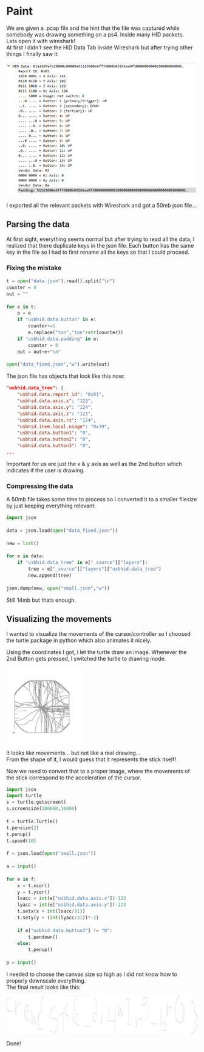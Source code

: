 # Paint

We are given a .pcap file and the hint that the file was captured while somebody was drawing something on a ps4. Inside many HID packets.<br/>
Lets open it with wireshark! <br/>
At first I didn't see the HID Data Tab inside Wireshark but after trying other things I finally saw it:

<img src="./Paint/hiddata.png" width="500" height="350" />

I exported all the relevant packets with Wireshark and got a 50mb json file...

## Parsing the data

At first sight, everything seems normal but after trying to read all the data, I realized that there duplicate keys in the json file. Each button has the same key in the file so I had to first rename all the keys so that I could proceed.

### Fixing the mistake
```py
t = open("data.json").read().split("\n")
counter = 0
out = ""

for e in t:
    o = e
    if "usbhid.data.button" in e:
        counter+=1
        e.replace("ton","ton"+str(counter))
    if "usbhid.data.padding" in e:
        counter = 0
    out = out+e+"\n"

open("data_fixed.json","w").write(out)
```

The json file has objects that look like this now:

```json
"usbhid.data_tree": {
    "usbhid.data.report_id": "0x01",
    "usbhid.data.axis.x": "123",
    "usbhid.data.axis.y": "124",
    "usbhid.data.axis.z": "123",
    "usbhid.data.axis.rz": "124",
    "usbhid.item.local.usage": "0x39",
    "usbhid.data.button1": "0",
    "usbhid.data.button2": "0",
    "usbhid.data.button3": "0",
...
```
Important for us are just the x & y axis as well as the 2nd button which indicates if the user is drawing.
### Compressing the data
A 50mb file takes some time to process so I converted it to a smaller filesize by just keeping everything relevant:
```py
import json

data = json.load(open("data_fixed.json"))

new = list()

for e in data:
    if "usbhid.data_tree" in e["_source"]["layers"]:
        tree = e["_source"]["layers"]["usbhid.data_tree"]
        new.append(tree)

json.dump(new, open("small.json","w"))
```

Still 14mb but thats enough.

## Visualizing the movements

I wanted to visualize the movements of the cursor/controller so I choosed the turtle package in python which also animates it nicely.

Using the coordinates I got, I let the turtle draw an image. Whenever the 2nd Button gets pressed, I switched the turtle to drawing mode.

<img src="./Paint/turtle.png" width="200" height="200" />

It looks like movements... but not like a real drawing... <br/> From the shape of it, I would guess that it represents the stick itself!

Now we need to convert that to a proper image, where the movements of the stick correspond to the acceleration of the cursor.

```py
import json
import turtle
s = turtle.getscreen()
s.screensize(100000,10000)

t = turtle.Turtle()
t.pensize(2)
t.penup()
t.speed(10)

f = json.load(open("small.json"))

a = input()

for e in f:
    x = t.xcor()
    y = t.ycor()
    lxacc = int(e["usbhid.data.axis.x"])-123
    lyacc = int(e["usbhid.data.axis.y"])-123
    t.setx(x + int(lxacc/31))
    t.sety(y + (int(lyacc/31))*-1)

    if e["usbhid.data.button2"] != "0":
        t.pendown()
    else:
        t.penup()

p = input()
```
I needed to choose the canvas size so high as I did not know how to properly downscale everything. <br/>
The final result looks like this:

<img src="./Paint/flag.jpg" width="1000" height="100" />

Done!
